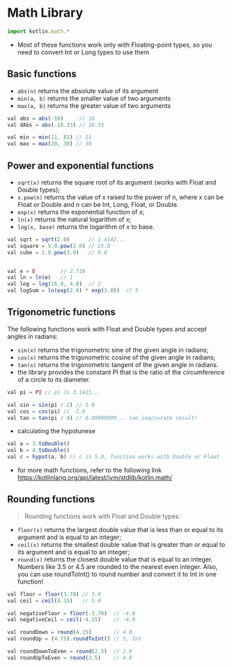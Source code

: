 # Math Library
```js
import kotlin.math.*
```
- Most of these functions work only with Floating-point types, so you need to convert Int or Long types to use them

## Basic functions
+ `abs(n)` returns the absolute value of its argument
+ `min(a, b)` returns the smaller value of two arguments
+ `max(a, b)` returns the greater value of two arguments
```js
val abs = abs(-10)     // 10
val dAbs = abs(-10.33) // 10.33

val min = min(11, 81) // 11
val max = max(20, 30) // 30
```

## Power and exponential functions
+ `sqrt(x)` returns the square root of its argument (works with Float and Double types);
+ `x.pow(n)` returns the value of x raised to the power of n, where x can be Float or Double and n can be Int, Long, Float, or Double.
+ `exp(x)` returns the exponential function of x;
+ `ln(x)` returns the natural logarithm of x;
+ `log(x, base)` returns the logarithm of x to base.
```js
val sqrt = sqrt(2.0)      // 1.4142...
val square = 5.0.pow(2.0) // 25.0
val cube = 2.0.pow(3.0)   // 8.0


val e = E        // 2.718
val ln = ln(e)   // 1
val log = log(16.0, 4.0)  // 2
val logSum = ln(exp(2.0) * exp(3.0))  // 5
```

## Trigonometric functions
The following functions work with Float and Double types and accept angles in radians:
+ `sin(x)` returns the trigonometric sine of the given angle in radians;
+ `cos(x)` returns the trigonometric cosine of the given angle in radians;
+ `tan(x)` returns the trigonometric tangent of the given angle in radians.
+ the library provides the constant PI that is the ratio of the circumference of a circle to its diameter.
```js
val pi = PI // pi is 3.1415...

val sin = sin(pi / 2) // 1.0
val cos = cos(pi) // -1.0
val tan = tan(pi / 4) // 0.99999999... (an inaccurate result)
```
+ calculating the hypotunese
```js
val a = 3.toDouble()
val b = 4.toDouble()
val c = hypot(a, b) // c is 5.0, function works with Double or Float
```
+ for more math functions, refer to the following link
https://kotlinlang.org/api/latest/jvm/stdlib/kotlin.math/


## Rounding functions
> Rounding functions work with Float and Double types:

+ `floor(x)` returns the largest double value that is less than or equal to its argument and is equal to an integer;
+ `ceil(x)` returns the smallest double value that is greater than or equal to its argument and is equal to an integer;
+ `round(x)` returns the closest double value that is equal to an integer. Numbers like 3.5 or 4.5 are rounded to the nearest even integer. Also, you can use roundToInt() to round number and convert it to Int in one function!
```js
val floor = floor(3.78) // 3.0
val ceil = ceil(4.15)   // 5.0

val negativeFloor = floor(-3.78)  // -4.0
val negativeCeil = ceil(-4.15)    // -4.0

val roundDown = round(4.15)       // 4.0
val roundUp = (4.75).roundToInt() // 5, Int 

val roundDownToEven = round(2.5)  // 2.0
val roundUpToEven = round(3.5)    // 4.0
```




